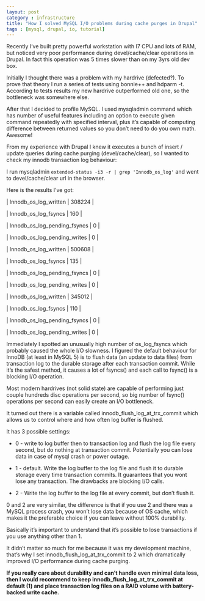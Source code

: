 ```yaml
---
layout: post
category : infrastructure
title: "How I solved MySQL I/O problems during cache purges in Drupal"
tags : [mysql, drupal, io, tutorial]
---
```


Recently I’ve built pretty powerful workstation with I7 CPU and lots of RAM, but noticed very poor performance during devel/cache/clear operations in Drupal. In fact this operation was 5 times slower than on my 3yrs old dev box.

Initially I thought there was a problem with my hardrive (defected?). To prove that theory I run a series of tests using bonnie++ and hdparm -t. According to tests results my new hardrive outperformed old one, so the bottleneck was somewhere else.    

After that I decided to profile MySQL. I used mysqladmin command which has number of useful features including an option to execute given command repeatedly with specified interval, plus it’s capable of computing difference between returned values so you don’t need to do you own math. Awesome!

From my experience with Drupal I knew it executes a bunch of insert / update queries during cache purging (devel/cache/clear), so I wanted to check my innodb transaction log behaviour:

I run mysqladmin `extended-status -i3 -r | grep 'Innodb_os_log'` and went to devel/cache/clear url in the browser.

Here is the results I’ve got:


| Innodb_os_log_written                 | 308224   |

| Innodb_os_log_fsyncs                  | 160    |

| Innodb_os_log_pending_fsyncs          | 0        |

| Innodb_os_log_pending_writes          | 0        |

| Innodb_os_log_written                 | 500608   |

| Innodb_os_log_fsyncs                  | 135        |

| Innodb_os_log_pending_fsyncs          | 0        |

| Innodb_os_log_pending_writes          | 0        |

| Innodb_os_log_written                 | 345012    |

| Innodb_os_log_fsyncs                  | 110    |

| Innodb_os_log_pending_fsyncs          | 0        |

| Innodb_os_log_pending_writes          | 0        |


Immediately I spotted an unusually high number of os_log_fsyncs which probably caused the whole I/O slowness. I figured the default behaviour for InnoDB (at least in MySQL 5) is to flush data (an update to data files)  from transaction log to the durable storage after each transaction commit. While it’s the safest method, it causes a lot of fsyncs() and each call to fsync() is a blocking I/O operation.


Most modern hardrives (not solid state) are capable of performing just couple hundreds disc operations per second, so big number of fsync() operations per second can easily create an I/O bottleneck.

It turned out there is a variable called innodb_flush_log_at_trx_commit which allows us to control where and how often log buffer is flushed.

It has 3 possible settings:

* 0 - write to log buffer then to transaction log and flush the log file every second, but do nothing at transaction commit. Potentially you can lose data in case of mysql crash or power outage.

* 1 - default. Write the log buffer to the log file and flush it to durable storage every time transaction commits. It guarantees that you wont lose any transaction. The drawbacks are blocking I/O calls.

* 2 - Write the log buffer to the log file at every commit, but don’t flush it.

  
0 and 2 are very similar, the difference is that if you use 2 and there was a MySQL process crash, you won’t lose data because of OS cache, which makes it the preferable choice if you can leave without 100% durability.

Basically it’s important to understand that it’s possible to lose transactions if you use anything other than 1.

It didn’t matter so much for me because it was my development machine, that’s why I set innodb_flush_log_at_trx_commit to 2 which dramatically improved I/O performance during cache purging.

**If you really care about durability and can’t handle even minimal data loss, then I would recommend to keep innodb_flush_log_at_trx_commit at default (1) and place transaction log files on a RAID volume with battery-backed write cache.** 
